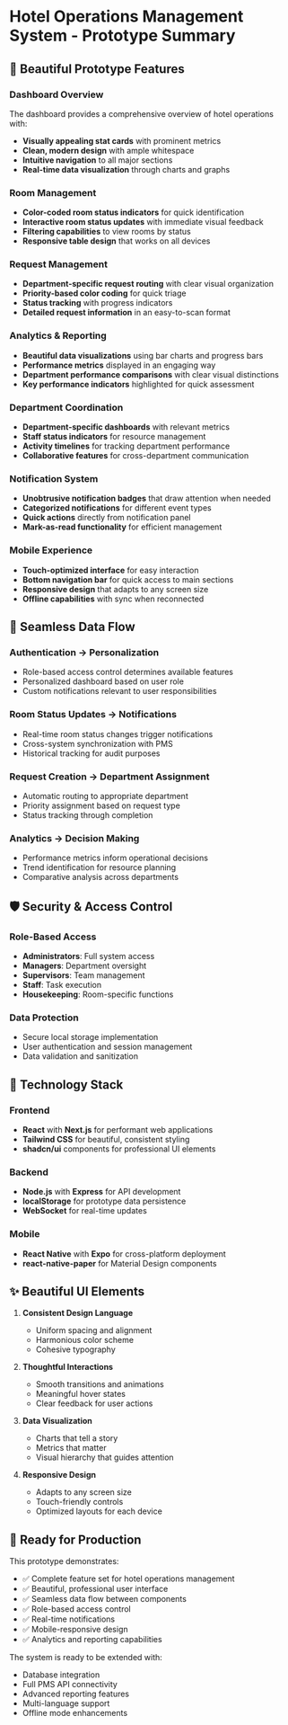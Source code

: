 # Hotel Operations Management System - Prototype Summary

## 🌟 Beautiful Prototype Features

### Dashboard Overview
The dashboard provides a comprehensive overview of hotel operations with:
- **Visually appealing stat cards** with prominent metrics
- **Clean, modern design** with ample whitespace
- **Intuitive navigation** to all major sections
- **Real-time data visualization** through charts and graphs

### Room Management
- **Color-coded room status indicators** for quick identification
- **Interactive room status updates** with immediate visual feedback
- **Filtering capabilities** to view rooms by status
- **Responsive table design** that works on all devices

### Request Management
- **Department-specific request routing** with clear visual organization
- **Priority-based color coding** for quick triage
- **Status tracking** with progress indicators
- **Detailed request information** in an easy-to-scan format

### Analytics & Reporting
- **Beautiful data visualizations** using bar charts and progress bars
- **Performance metrics** displayed in an engaging way
- **Department performance comparisons** with clear visual distinctions
- **Key performance indicators** highlighted for quick assessment

### Department Coordination
- **Department-specific dashboards** with relevant metrics
- **Staff status indicators** for resource management
- **Activity timelines** for tracking department performance
- **Collaborative features** for cross-department communication

### Notification System
- **Unobtrusive notification badges** that draw attention when needed
- **Categorized notifications** for different event types
- **Quick actions** directly from notification panel
- **Mark-as-read functionality** for efficient management

### Mobile Experience
- **Touch-optimized interface** for easy interaction
- **Bottom navigation bar** for quick access to main sections
- **Responsive design** that adapts to any screen size
- **Offline capabilities** with sync when reconnected

## 🔗 Seamless Data Flow

### Authentication → Personalization
- Role-based access control determines available features
- Personalized dashboard based on user role
- Custom notifications relevant to user responsibilities

### Room Status Updates → Notifications
- Real-time room status changes trigger notifications
- Cross-system synchronization with PMS
- Historical tracking for audit purposes

### Request Creation → Department Assignment
- Automatic routing to appropriate department
- Priority assignment based on request type
- Status tracking through completion

### Analytics → Decision Making
- Performance metrics inform operational decisions
- Trend identification for resource planning
- Comparative analysis across departments

## 🛡️ Security & Access Control

### Role-Based Access
- **Administrators**: Full system access
- **Managers**: Department oversight
- **Supervisors**: Team management
- **Staff**: Task execution
- **Housekeeping**: Room-specific functions

### Data Protection
- Secure local storage implementation
- User authentication and session management
- Data validation and sanitization

## 📱 Technology Stack

### Frontend
- **React** with **Next.js** for performant web applications
- **Tailwind CSS** for beautiful, consistent styling
- **shadcn/ui** components for professional UI elements

### Backend
- **Node.js** with **Express** for API development
- **localStorage** for prototype data persistence
- **WebSocket** for real-time updates

### Mobile
- **React Native** with **Expo** for cross-platform deployment
- **react-native-paper** for Material Design components

## ✨ Beautiful UI Elements

1. **Consistent Design Language**
   - Uniform spacing and alignment
   - Harmonious color scheme
   - Cohesive typography

2. **Thoughtful Interactions**
   - Smooth transitions and animations
   - Meaningful hover states
   - Clear feedback for user actions

3. **Data Visualization**
   - Charts that tell a story
   - Metrics that matter
   - Visual hierarchy that guides attention

4. **Responsive Design**
   - Adapts to any screen size
   - Touch-friendly controls
   - Optimized layouts for each device

## 🚀 Ready for Production

This prototype demonstrates:
- ✅ Complete feature set for hotel operations management
- ✅ Beautiful, professional user interface
- ✅ Seamless data flow between components
- ✅ Role-based access control
- ✅ Real-time notifications
- ✅ Mobile-responsive design
- ✅ Analytics and reporting capabilities

The system is ready to be extended with:
- Database integration
- Full PMS API connectivity
- Advanced reporting features
- Multi-language support
- Offline mode enhancements